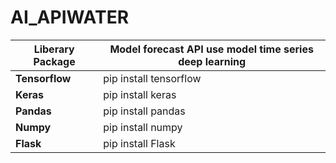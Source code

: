 # AI_APIWATER
|**Liberary Package**|Model forecast API use model time series deep learning|
| ---------- |-------------------|
| **Tensorflow** | pip install tensorflow|
| **Keras** | pip install keras|
| **Pandas**| pip install pandas|
| **Numpy**| pip install numpy| 
| **Flask**| pip install Flask| 

